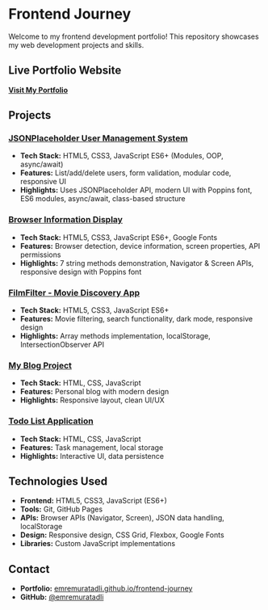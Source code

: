﻿# Frontend Journey 

Welcome to my frontend development portfolio! This repository showcases my web development projects and skills.

## Live Portfolio Website

**[Visit My Portfolio](https://emremuratadli.github.io/frontend-journey/)**


## Projects

### [JSONPlaceholder User Management System](https://emremuratadli.github.io/frontend-journey/js-modules-api-project/)
- **Tech Stack:** HTML5, CSS3, JavaScript ES6+ (Modules, OOP, async/await)
- **Features:** List/add/delete users, form validation, modular code, responsive UI
- **Highlights:** Uses JSONPlaceholder API, modern UI with Poppins font, ES6 modules, async/await, class-based structure

### [Browser Information Display](https://emremuratadli.github.io/frontend-journey/browser-info-project/)
- **Tech Stack:** HTML5, CSS3, JavaScript ES6+, Google Fonts
- **Features:** Browser detection, device information, screen properties, API permissions
- **Highlights:** 7 string methods demonstration, Navigator & Screen APIs, responsive design with Poppins font

### [FilmFilter - Movie Discovery App](https://emremuratadli.github.io/frontend-journey/film-filter-project/)
- **Tech Stack:** HTML5, CSS3, JavaScript ES6+
- **Features:** Movie filtering, search functionality, dark mode, responsive design
- **Highlights:** Array methods implementation, localStorage, IntersectionObserver API

### [My Blog Project](https://emremuratadli.github.io/frontend-journey/my-blog-project/)
- **Tech Stack:** HTML, CSS, JavaScript
- **Features:** Personal blog with modern design
- **Highlights:** Responsive layout, clean UI/UX

### [Todo List Application](https://emremuratadli.github.io/frontend-journey/todo-list-project/)
- **Tech Stack:** HTML, CSS, JavaScript
- **Features:** Task management, local storage
- **Highlights:** Interactive UI, data persistence

## Technologies Used
- **Frontend:** HTML5, CSS3, JavaScript (ES6+)
- **Tools:** Git, GitHub Pages
- **APIs:** Browser APIs (Navigator, Screen), JSON data handling, localStorage
- **Design:** Responsive design, CSS Grid, Flexbox, Google Fonts
- **Libraries:** Custom JavaScript implementations

## Contact

- **Portfolio:** [emremuratadli.github.io/frontend-journey](https://emremuratadli.github.io/frontend-journey/)
- **GitHub:** [@emremuratadli](https://github.com/emremuratadli)

